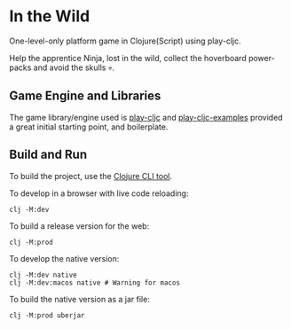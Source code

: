 # In the Wild

One-level-only platform game in Clojure(Script) using play-cljc.

Help the apprentice Ninja, lost in the wild, collect the hoverboard power-packs and avoid the skulls :skull:.

## Game Engine and Libraries

The game library/engine used is [play-cljc](https://github.com/oakes/play-cljc) and [play-cljc-examples](https://github.com/oakes/play-cljc-examples) provided a great initial starting point, and boilerplate.

## Build and Run

To build the project, use the [Clojure CLI tool](https://clojure.org/guides/deps_and_cli).


To develop in a browser with live code reloading:

```
clj -M:dev
```


To build a release version for the web:

```
clj -M:prod
```


To develop the native version:

```
clj -M:dev native
clj -M:dev:macos native # Warning for macos

```


To build the native version as a jar file:

```
clj -M:prod uberjar
```
